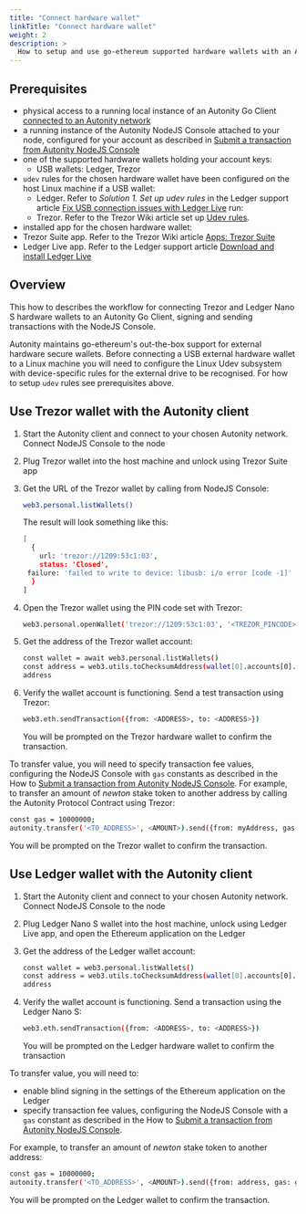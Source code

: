 ```yaml
---
title: "Connect hardware wallet"
linkTitle: "Connect hardware wallet"
weight: 2
description: >
  How to setup and use go-ethereum supported hardware wallets with an Autonity Go Client node, using the NodeJS Console
---
```


## Prerequisites

- physical access to a running local instance of an Autonity Go Client [connected to an Autonity network](/howto/run-aut/)
- a running instance of the Autonity NodeJS Console attached to your node, configured for your account as described in [Submit a transaction from Autonity NodeJS Console
](/howto/submit-trans-autcli/)
- one of the supported hardware wallets holding your account keys:
  - USB wallets: Ledger, Trezor
- `udev` rules for the chosen hardware wallet have been configured on the host Linux machine if a USB wallet:
  - Ledger. Refer to *Solution 1. Set up udev rules* in the Ledger support article [Fix USB connection issues with Ledger Live](https://support.ledger.com/hc/en-us/articles/115005165269-Fix-connection-issues?support=true) run:
  - Trezor. Refer to the Trezor Wiki article set up [Udev rules](https://wiki.trezor.io/Udev_rules).
- installed app for the chosen hardware wallet:
 - Trezor Suite app. Refer to the Trezor Wiki article [Apps: Trezor Suite](https://wiki.trezor.io/Apps:Trezor_Suite)
 - Ledger Live app. Refer to the Ledger support article [Download and install Ledger Live](https://support.ledger.com/hc/en-us/articles/4404389606417-Download-and-install-Ledger-Live?docs=true)


## Overview
This how to describes the workflow for connecting Trezor and Ledger Nano S hardware wallets to an Autonity Go Client, signing and sending transactions with the NodeJS Console.

Autonity maintains go-ethereum's out-the-box support for external hardware secure wallets. Before connecting a USB external hardware wallet to a Linux machine you will need to configure the Linux Udev subsystem with device-specific rules for the external drive to be recognised. For how to setup `udev` rules see prerequisites above.


## Use Trezor wallet with the Autonity client

1. Start the Autonity client and connect to your chosen Autonity network. Connect NodeJS Console to the node

2. Plug Trezor wallet into the host machine and unlock using Trezor Suite app

3. Get the URL of the Trezor wallet by calling from NodeJS Console:

   ```bash
   web3.personal.listWallets()
   ```
   The result will look something like this:

   ```bash
   [
     {
       url: 'trezor://1209:53c1:03',
       status: 'Closed',
    failure: 'failed to write to device: libusb: i/o error [code -1]'
     }
   ]
   ```

4. Open the Trezor wallet using the PIN code  set with Trezor:

   ```bash
   web3.personal.openWallet('trezor://1209:53c1:03', '<TREZOR_PINCODE>')
   ```

5. Get the address of the Trezor wallet account:

   ```bash
   const wallet = await web3.personal.listWallets()
   const address = web3.utils.toChecksumAddress(wallet[0].accounts[0].address)
   address
   ```

6. Verify the wallet account is functioning. Send a test transaction using Trezor:

   ```bash
   web3.eth.sendTransaction({from: <ADDRESS>, to: <ADDRESS>})
   ```
   You will be prompted on the Trezor hardware wallet to confirm the transaction.

To transfer value, you will need to specify transaction fee values, configuring the NodeJS Console with `gas` constants as described in the How to [Submit a transaction from Autonity NodeJS Console](/howto/submit-trans-autcli/). For example, to transfer an amount of _newton_ stake token to another address by calling the Autonity Protocol Contract using Trezor:

```bash
const gas = 10000000;
autonity.transfer('<TO_ADDRESS>', <AMOUNT>).send({from: myAddress, gas: gas})
```

You will be prompted on the Trezor wallet to confirm the transaction.


## Use Ledger wallet with the Autonity client

1. Start the Autonity client and connect to your chosen Autonity network. Connect NodeJS Console to the node

2. Plug Ledger Nano S wallet into the host machine, unlock using Ledger Live app, and open the Ethereum application on the Ledger

3. Get the address of the Ledger wallet account:

   ```bash
   const wallet = web3.personal.listWallets()
   const address = web3.utils.toChecksumAddress(wallet[0].accounts[0].address)
   address
   ```

4. Verify the wallet account is functioning. Send a transaction using the Ledger Nano S:

   ```bash
   web3.eth.sendTransaction({from: <ADDRESS>, to: <ADDRESS>})
   ```
   You will be prompted on the Ledger hardware wallet to confirm the transaction


To transfer value, you will need to:

- enable blind signing in the settings of the Ethereum application on the Ledger
- specify transaction fee values, configuring the NodeJS Console with a `gas` constant as described in the How to [Submit a transaction from Autonity NodeJS Console](/howto/submit-trans-autcli/).

For example, to transfer an amount of _newton_ stake token to another address:

   ```bash
   const gas = 10000000;
   autonity.transfer('<TO_ADDRESS>', <AMOUNT>).send({from: address, gas: gas})
   ```
You will be prompted on the Ledger wallet to confirm the transaction.
